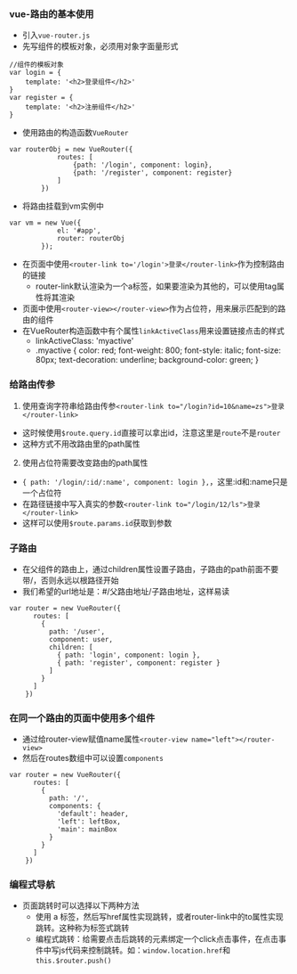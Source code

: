 ### vue-路由的基本使用
- 引入`vue-router.js`
- 先写组件的模板对象，必须用对象字面量形式
```
//组件的模板对象
var login = {
    template: '<h2>登录组件</h2>'
}
var register = {
    template: '<h2>注册组件</h2>'
}
```
- 使用路由的构造函数`VueRouter`
```
var routerObj = new VueRouter({
            routes: [
                {path: '/login', component: login},
                {path: '/register', component: register}
            ]
        })
```
- 将路由挂载到vm实例中
```
var vm = new Vue({
            el: '#app',
            router: routerObj
        });
```
- 在页面中使用`<router-link to='/login'>登录</router-link>`作为控制路由的链接
    - router-link默认渲染为一个a标签，如果要渲染为其他的，可以使用tag属性将其渲染
- 页面中使用`<router-view></router-view>`作为占位符，用来展示匹配到的路由的组件
- 在VueRouter构造函数中有个属性`linkActiveClass`用来设置链接点击的样式
    - linkActiveClass: 'myactive'
    - .myactive {
      color: red;
      font-weight: 800;
      font-style: italic;
      font-size: 80px;
      text-decoration: underline;
      background-color: green;
    }
### 给路由传参
1. 使用查询字符串给路由传参`<router-link to="/login?id=10&name=zs">登录</router-link>`
- 这时候使用`$route.query.id`直接可以拿出id，注意这里是`route`不是`router`
- 这种方式不用改路由里的path属性
2. 使用占位符需要改变路由的path属性
- `{ path: '/login/:id/:name', component: login },`，这里:id和:name只是一个占位符
- 在路径链接中写入真实的参数`<router-link to="/login/12/ls">登录</router-link>`
- 这样可以使用`$route.params.id`获取到参数
### 子路由
- 在父组件的路由上，通过children属性设置子路由，子路由的path前面不要带/，否则永远以根路径开始
- 我们希望的url地址是：#/父路由地址/子路由地址，这样易读
```
var router = new VueRouter({
      routes: [
        {
          path: '/user',
          component: user,
          children: [
            { path: 'login', component: login },
            { path: 'register', component: register }
          ]
        }
      ]
    })
```
### 在同一个路由的页面中使用多个组件
- 通过给router-view赋值name属性`<router-view name="left"></router-view>`
- 然后在routes数组中可以设置`components`
```
var router = new VueRouter({
      routes: [
        {
          path: '/', 
          components: {
            'default': header,
            'left': leftBox,
            'main': mainBox
          }
        }
      ]
    })
```
### 编程式导航
- 页面跳转时可以选择以下两种方法
  - 使用 a 标签，然后写href属性实现跳转，或者router-link中的to属性实现跳转。这种称为标签式跳转
  - 编程式跳转：给需要点击后跳转的元素绑定一个click点击事件，在点击事件中写js代码来控制跳转。如：`window.location.href`和`this.$router.push()`


